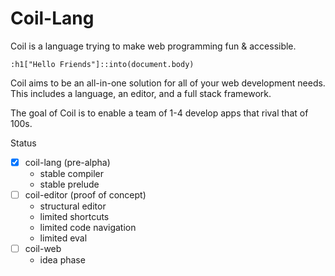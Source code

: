 # Coil-Lang

Coil is a language trying to make web programming fun & accessible.

```
:h1["Hello Friends"]::into(document.body)
```

Coil aims to be an all-in-one solution for all of your web development needs. This includes a language, an editor, and a full stack framework.

The goal of Coil is to enable a team of 1-4 develop apps that rival that of 100s.

Status
- [x] coil-lang (pre-alpha)
  - stable compiler
  - stable prelude
- [ ] coil-editor (proof of concept)
  - structural editor
  - limited shortcuts
  - limited code navigation
  - limited eval
- [ ] coil-web
  - idea phase
